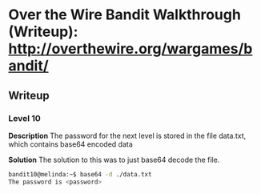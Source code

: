 # Over the Wire Bandit Walkthrough (Writeup): http://overthewire.org/wargames/bandit/

## Writeup

### Level 10
**Description**
The password for the next level is stored in the file data.txt, which contains base64 encoded data


**Solution**
The solution to this was to just base64 decode the file.

```bash
bandit10@melinda:~$ base64 -d ./data.txt
The password is <password>
```
